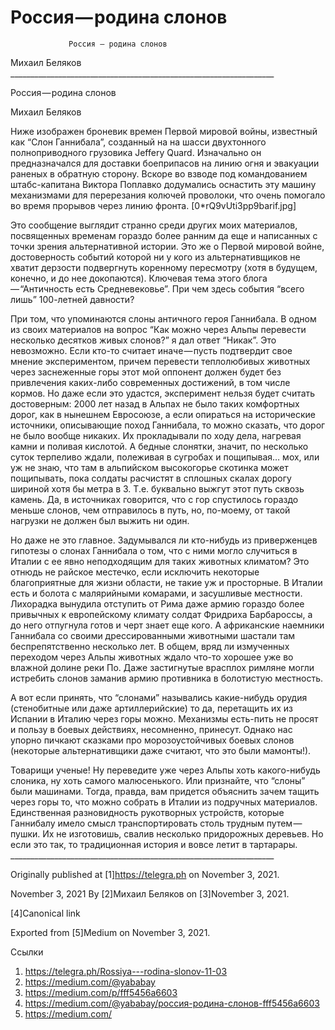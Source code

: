 #                  Россия — родина слонов
                 Россия — родина слонов

   Михаил Беляков
     __________________________________________________________________

Россия — родина слонов

   Михаил Беляков

   Ниже изображен броневик времен Первой мировой войны, известный как
   “Слон Ганнибала”, созданный на на шасси двухтонного полноприводного
   грузовика Jeffery Quard. Изначально он предназначался для доставки
   боеприпасов на линию огня и эвакуации раненых в обратную сторону.
   Вскоре во взводе под командованием штабс-капитана Виктора Поплавко
   додумались оснастить эту машину механизмами для перерезания колючей
   проволоки, что очень помогало во время прорывов через линию фронта.
   [0*rQ9vUti3pp9barif.jpg]

   Это сообщение выглядит странно среди других моих материалов,
   посвященных временам гораздо более ранним да еще и написанных с точки
   зрения альтернативной истории. Это же о Первой мировой войне,
   достоверность событий которой ни у кого из альтернативщиков не хватит
   дерзости подвергнуть коренному пересмотру (хотя в будущем, конечно, и
   до нее докопаются). Ключевая тема этого блога — “Античность есть
   Средневековье”. При чем здесь события “всего лишь” 100-летней давности?

   При том, что упоминаются слоны античного героя Ганнибала. В одном из
   своих материалов на вопрос “Как можно через Альпы перевести несколько
   десятков живых слонов?” я дал ответ “Никак”. Это невозможно. Если
   кто-то считает иначе — пусть подтвердит свое мнение экспериментом,
   причем перевести теплолюбивых животных через заснеженные горы этот мой
   оппонент должен будет без привлечения каких-либо современных
   достижений, в том числе кормов. Но даже если это удастся, эксперимент
   нельзя будет считать достоверным: 2000 лет назад в Альпах не было таких
   комфортных дорог, как в нынешнем Евросоюзе, а если опираться на
   исторические источники, описывающие поход Ганнибала, то можно сказать,
   что дорог не было вообще никаких. Их прокладывали по ходу дела,
   нагревая камни и поливая кислотой. А бедные слонятки, значит, по
   несколько суток терпеливо ждали, полеживая в сугробах и пощипывая… мох,
   или уж не знаю, что там в альпийском высокогорье скотинка может
   пощипывать, пока солдаты расчистят в сплошных скалах дорогу шириной
   хотя бы метра в 3. Т.е. буквально выжгут этот путь сквозь камень. Да, в
   источниках говорится, что с гор спустилось гораздо меньше слонов, чем
   отправилось в путь, но, по-моему, от такой нагрузки не должен был
   выжить ни один.

   Но даже не это главное. Задумывался ли кто-нибудь из приверженцев
   гипотезы о слонах Ганнибала о том, что с ними могло случиться в Италии
   с ее явно неподходящим для таких животных климатом? Это отнюдь не
   райское местечко, если исключить некоторые благоприятные для жизни
   области, не такие уж и просторные. В Италии есть и болота с малярийными
   комарами, и засушливые местности. Лихорадка вынудила отступить от Рима
   даже армию гораздо более привычных к европейскому климату солдат
   Фридриха Барбароссы, а до него отпугнула готов и черт знает еще кого. А
   африканские наемники Ганнибала со своими дрессированными животными
   шастали там беспрепятственно несколько лет. В общем, вряд ли измученных
   переходом через Альпы животных ждало что-то хорошее уже во влажной
   долине реки По. Даже застигнутые врасплох римляне могли истребить
   слонов заманив армию противника в болотистую местность.

   А вот если принять, что “слонами” назывались какие-нибудь орудия
   (стенобитные или даже артиллерийские) то да, перетащить их из Испании в
   Италию через горы можно. Механизмы есть-пить не просят и пользу в
   боевых действиях, несомненно, принесут. Однако нас упорно пичкают
   сказками про морозоустойчивых боевых слонов (некоторые альтернативщики
   даже считают, что это были мамонты!).

   Товарищи ученые! Ну переведите уже через Альпы хоть какого-нибудь
   слоника, ну хоть самого малюсенького. Или признайте, что “слоны” были
   машинами. Тогда, правда, вам придется объяснить зачем тащить через горы
   то, что можно собрать в Италии из подручных материалов. Единственная
   разновидность рукотворных устройств, которые Ганнибалу имело смысл
   транспортировать столь трудным путем — пушки. Их не изготовишь, свалив
   несколько придорожных деревьев. Но если это так, то традиционная
   история и вовсе летит в тартарары.
     __________________________________________________________________

   Originally published at [1]https://telegra.ph on November 3, 2021.

<time>November 3, 2021</time>
   By [2]Михаил Беляков on [3]November 3, 2021.

   [4]Canonical link

   Exported from [5]Medium on November 3, 2021.

Ссылки

   1. https://telegra.ph/Rossiya---rodina-slonov-11-03
   2. https://medium.com/@yababay
   3. https://medium.com/p/fff5456a6603
   4. https://medium.com/@yababay/россия-родина-слонов-fff5456a6603
   5. https://medium.com/
